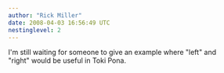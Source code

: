 ```yaml
---
author: "Rick Miller"
date: 2008-04-03 16:56:49 UTC
nestinglevel: 2
---
```

I'm still waiting for someone to give an example where "left" and  
"right" would be useful in Toki Pona.